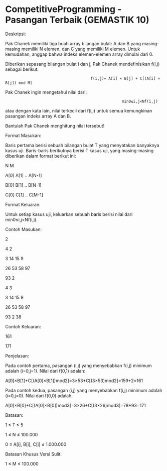 # CompetitiveProgramming - Pasangan Terbaik (GEMASTIK 10)

Deskripsi:

Pak Chanek memiliki tiga buah array bilangan bulat: A dan B yang masing-masing memiliki N elemen, dan C yang memiliki M elemen. Untuk kemudahan, anggap bahwa indeks elemen-elemen array dimulai dari 0.

Diberikan sepasang bilangan bulat i dan j, Pak Chanek mendefinisikan f(i,j) sebagai berikut:

                                          f(i,j)= A[i] × B[j] + C[(A[i] × B[j]) mod M]
                                          
Pak Chanek ingin mengetahui nilai dari:

                                                        min0≤i,j<Nf(i,j)
                                                        
atau dengan kata lain, nilai terkecil dari f(i,j) untuk semua kemungkinan pasangan indeks array A dan B.

Bantulah Pak Chanek menghitung nilai tersebut!




Format Masukan:

Baris pertama berisi sebuah bilangan bulat T yang menyatakan banyaknya kasus uji. Baris-baris berikutnya berisi T kasus uji, yang masing-masing diberikan dalam format berikut ini:

N M

A[0] A[1] .. A[N-1]

B[0] B[1] .. B[N-1]

C[0] C[1] .. C[M-1]





Format Keluaran:

Untuk setiap kasus uji, keluarkan sebuah baris berisi nilai dari min0≤i,j<Nf(i,j).




Contoh Masukan:

2

4 2

3 14 15 9

26 53 58 97

93 2

4 3

3 14 15 9

26 53 58 97

93 2 38



Contoh Keluaran:

161

171



Penjelasan:

Pada contoh pertama, pasangan (i,j) yang menyebabkan f(i,j) minimum adalah (i=0,j=1). Nilai dari f(0,1) adalah:


A[0]×B[1]+C[(A[0]×B[1])mod2]=3×53+C[(3×53)mod2]=159+2=161


Pada contoh kedua, pasangan (i,j) yang menyebabkan f(i,j) minimum adalah (i=0,j=0). Nilai dari f(0,0) adalah:


A[0]×B[0]+C[(A[0]×B[0])mod3]=3×26+C[(3×26)mod3]=78+93=171



Batasan:

1 ≤ T ≤ 5

1 ≤ N ≤ 100.000

0 ≤ A[i], B[i], C[i] ≤ 1.000.000



Batasan Khusus Versi Sulit:

1 ≤ M ≤ 100.000

